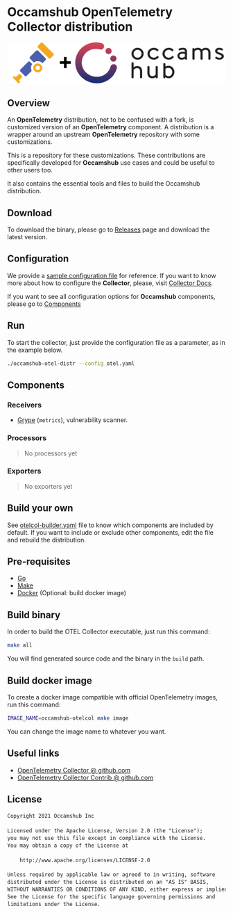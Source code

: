 # Occamshub OpenTelemetry Collector distribution

![Occamshub logo](assets/otel_occams_hub_black_horizontal.png)

## Overview

An __OpenTelemetry__ distribution,  not to be confused with a fork, is customized
version of an __OpenTelemetry__ component. A distribution is a wrapper around an
upstream __OpenTelemetry__ repository with some customizations.

This is a repository for these customizations. These contributions are
specifically developed for __Occamshub__ use cases and could be useful to 
other users too.

It also contains the essential tools and files to build the Occamshub distribution.

## Download

To download the binary, please go to [Releases](https://github.com/occamshub-dev/occamshub-otel-distr/releases)
page and download the latest version.

## Configuration

We provide a [sample configuration file](otel.yaml) for reference. If you want to
know more about how to configure the __Collector__, please, visit [Collector Docs](https://opentelemetry.io/docs/collector/).

If you want to see all configuration options for __Occamshub__ components, please go
to [Components](#Components)

## Run

To start the collector, just provide the configuration file as a parameter, as in the
example below.

```bash
./occamshub-otel-distr --config otel.yaml
```

## Components

### Receivers

 * [Grype](receiver/grypereceiver) (`metrics`), vulnerability scanner.

### Processors

 > No processors yet

### Exporters

 > No exporters yet

## Build your own

See [otelcol-builder.yaml](otelcol-builder.yaml) file to know which components are
included by default. If you want to include or exclude other components, edit the
file and rebuild the distribution.

## Pre-requisites

 * [Go](https://go.dev)
 * [Make](https://www.gnu.org/software/make/)
 * [Docker](https://www.docker.com/) (Optional: build docker image)

## Build binary

In order to build the OTEL Collector executable, just run this command:

```bash
make all
```

You will find generated source code and the binary in the `build` path.

## Build docker image

To create a docker image compatible with official OpenTelemetry images,
run this command:

```bash
IMAGE_NAME=occamshub-otelcol make image
```

You can change the image name to whatever you want.

## Useful links

* [OpenTelemetry Collector @ github.com](https://github.com/open-telemetry/opentelemetry-collector)
* [OpenTelemetry Collector Contrib @ github.com](https://github.com/open-telemetry/opentelemetry-collector-contrib)

## License

```txt
Copyright 2021 Occamshub Inc

Licensed under the Apache License, Version 2.0 (the "License");
you may not use this file except in compliance with the License.
You may obtain a copy of the License at

    http://www.apache.org/licenses/LICENSE-2.0

Unless required by applicable law or agreed to in writing, software
distributed under the License is distributed on an "AS IS" BASIS,
WITHOUT WARRANTIES OR CONDITIONS OF ANY KIND, either express or implied.
See the License for the specific language governing permissions and
limitations under the License.
```
